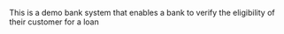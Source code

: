 This is a demo bank system that enables a bank to  verify the eligibility of their customer for a loan